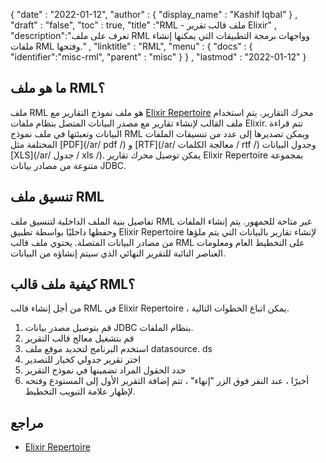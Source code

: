 {
  "date" : "2022-01-12",
  "author" : {
    "display_name" : "Kashif Iqbal"
} ,
  "draft" : "false",
  "toc" : true,
  "title" :"RML - ملف قالب تقرير Elixir" ,
  "description":"تعرف على ملف RML وواجهات برمجة التطبيقات التي يمكنها إنشاء ملفات RML وفتحها." ,
  "linktitle" : "RML",
  "menu" : {
    "docs" : {
      "identifier":"misc-rml",
      "parent" : "misc"
}
} ,
  "lastmod" : "2022-01-12"
}

## ما هو ملف RML؟

ملف RML هو ملف نموذج التقارير مع [Elixir Repertoire](https://elixirtech.com/repertoire-2/) محرك التقارير. يتم استخدام ملف القالب لإنشاء تقارير مع مصدر البيانات المتصل بنظام ملفات Elixir. تتم قراءة البيانات وتعبئتها في ملف نموذج RML ويمكن تصديرها إلى عدد من تنسيقات الملفات المختلفة مثل [PDF](/ar/ pdf /) و [RTF](/ar/ معالجة الكلمات / rtf /) وجدول البيانات [XLS](/ar/ جدول / xls /). يمكن توصيل محرك تقارير Elixir Repertoire بمجموعة متنوعة من مصادر بيانات JDBC.

## تنسيق ملف RML

تفاصيل بنية الملف الداخلية لتنسيق ملف RML غير متاحة للجمهور. يتم إنشاء الملفات وحفظها داخليًا بواسطة تطبيق Elixir Repertoire لإنشاء تقارير بالبيانات التي يتم ملؤها من مصادر البيانات المتصلة. يحتوي ملف قالب RML على التخطيط العام ومعلومات العناصر النائبة للتقرير النهائي الذي سيتم إنشاؤه من البيانات.

## كيفية ملف قالب RML؟

من أجل إنشاء قالب RML في Elixir Repertoire ، يمكن اتباع الخطوات التالية.

1. قم بتوصيل مصدر بيانات JDBC بنظام الملفات.
1. قم بتشغيل معالج قالب التقرير
1. استخدم البرنامج لتحديد موقع ملف datasource. ds
1. اختر تقرير جدولي كخيار للتصدير
1. حدد الحقول المراد تضمينها في نموذج التقرير
1. أخيرًا ، عند النقر فوق الزر "إنهاء" ، تتم إضافة التقرير الأول إلى المستودع وفتحه لإظهار علامة التبويب التخطيط.

## مراجع

* [Elixir Repertoire](https://elixirtech.com/repertoire-2/)

